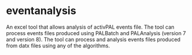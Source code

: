 # eventanalysis
An excel tool that allows analysis of activPAL events file.
The tool can process events files produced using PALBatch and PALAnalysis (version 7 and version 8).
The tool can process and analysis events files produced from datx files using any of the algorithms. 
